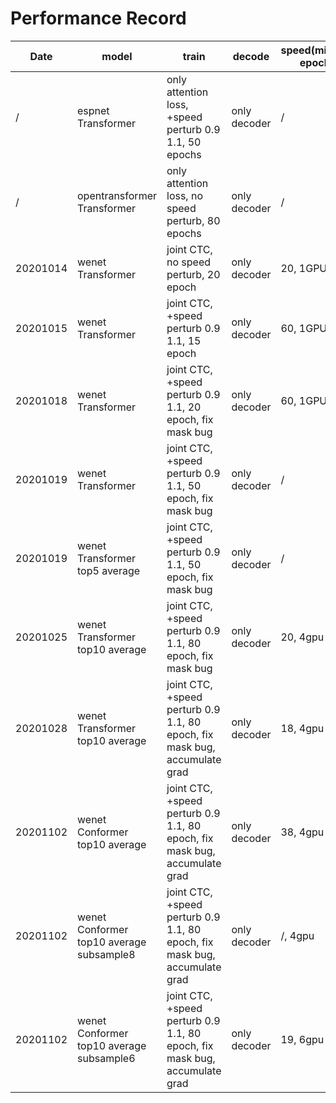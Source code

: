 # Performance Record

| Date     | model                                    | train                                                                      | decode       | speed(min/per epoch) | CER   | Add by |
|----------|------------------------------------------|----------------------------------------------------------------------------|--------------|----------------------|-------|--------|
| /        | espnet Transformer                       | only attention loss, +speed perturb 0.9 1.1, 50 epochs                     | only decoder | /                    | 7.7   | DI WU  |
| /        | opentransformer Transformer              | only attention loss, no speed perturb, 80 epochs                           | only decoder | /                    | 6.7   | Binbin |
| 20201014 | wenet Transformer                        | joint CTC, no speed perturb, 20 epoch                                      | only decoder | 20, 1GPU             | 11.71 | Binbin |
| 20201015 | wenet Transformer                        | joint CTC, +speed perturb 0.9 1.1, 15 epoch                                | only decoder | 60, 1GPU             | 10.07 | Binbin |
| 20201018 | wenet Transformer                        | joint CTC, +speed perturb 0.9 1.1, 20 epoch, fix mask bug                  | only decoder | 60, 1GPU             | 8.13  | Binbin |
| 20201019 | wenet Transformer                        | joint CTC, +speed perturb 0.9 1.1, 50 epoch, fix mask bug                  | only decoder | /                    | 6.58  | DI WU  |
| 20201019 | wenet Transformer top5 average           | joint CTC, +speed perturb 0.9 1.1, 50 epoch, fix mask bug                  | only decoder | /                    | 6.32  | DI WU  |
| 20201025 | wenet Transformer top10 average          | joint CTC, +speed perturb 0.9 1.1, 80 epoch, fix mask bug                  | only decoder | 20, 4gpu             | 5.93  | DI WU  |
| 20201028 | wenet Transformer top10 average          | joint CTC, +speed perturb 0.9 1.1, 80 epoch, fix mask bug, accumulate grad | only decoder | 18, 4gpu             | 5.64  | DI WU  |
| 20201102 | wenet Conformer top10 average            | joint CTC, +speed perturb 0.9 1.1, 80 epoch, fix mask bug, accumulate grad | only decoder | 38, 4gpu             | 4.94  | DI WU  |
| 20201102 | wenet Conformer top10 average subsample8 | joint CTC, +speed perturb 0.9 1.1, 80 epoch, fix mask bug, accumulate grad | only decoder | /,  4gpu             | 5.16  | DI WU  |
| 20201102 | wenet Conformer top10 average subsample6 | joint CTC, +speed perturb 0.9 1.1, 80 epoch, fix mask bug, accumulate grad | only decoder | 19, 6gpu             | 5.06  | DI WU  |
